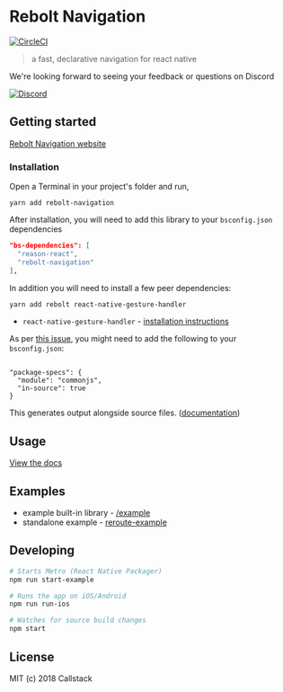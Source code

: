 # Rebolt Navigation

[![CircleCI](https://circleci.com/gh/callstackincubator/rebolt-navigation.svg?style=svg)](https://circleci.com/gh/callstackincubator/rebolt-navigation)

> a fast, declarative navigation for react native

We're looking forward to seeing your feedback or questions on Discord

[![Discord](https://img.shields.io/discord/426714625279524876.svg)](https://discord.gg/8DW7b4N)


## Getting started

[Rebolt Navigation website](https://rebolt-navigation.callstack.com/)

### Installation

Open a Terminal in your project's folder and run,

```she
yarn add rebolt-navigation
```

After installation, you will need to add this library to your `bsconfig.json` dependencies

```json
"bs-dependencies": [
  "reason-react",
  "rebolt-navigation"
],
```

In addition you will need to install a few peer dependencies:

```sh
yarn add rebolt react-native-gesture-handler
```

* `react-native-gesture-handler` - [installation instructions](https://github.com/kmagiera/react-native-gesture-handler#installation)

As per [this issue](https://github.com/callstackincubator/rebolt-navigation/issues/103), you might need to add the following to your `bsconfig.json`:

```

"package-specs": {
  "module": "commonjs",
  "in-source": true
}

```
This generates output alongside source files. ([documentation](https://bucklescript.github.io/docs/en/build-configuration.html#package-specs))


## Usage

[View the docs](https://rebolt-navigation.callstack.com/docs/get-started.html#usage)

## Examples
- example built-in library - [/example](/example)
- standalone example - [reroute-example](https://github.com/souhe/reroute-example)

## Developing

```sh
# Starts Metro (React Native Packager)
npm run start-example

# Runs the app on iOS/Android
npm run run-ios

# Watches for source build changes
npm start
```

## License

MIT (c) 2018 Callstack
